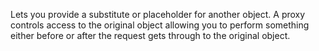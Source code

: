 Lets you provide a substitute or placeholder for another object. A proxy controls access to the original object allowing you to perform something either before or after the request gets through to the original object.
<br>

